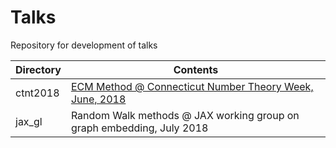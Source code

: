 # Talks
Repository for development of talks

|Directory | Contents |
|---|---| 
|ctnt2018 | [ECM Method @ Connecticut Number Theory Week, June, 2018](../blob/ctnt2018/ctnt2018.pdf) |
|jax_gl | Random Walk methods @ JAX working group on graph embedding, July 2018|

